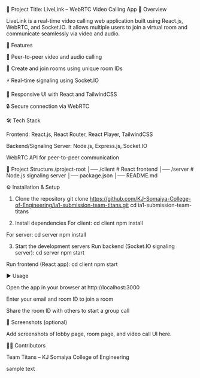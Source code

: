📌 Project Title: LiveLink – WebRTC Video Calling App
📖 Overview

LiveLink is a real-time video calling web application built using React.js, WebRTC, and Socket.IO.
It allows multiple users to join a virtual room and communicate seamlessly via video and audio.

🚀 Features

🎥 Peer-to-peer video and audio calling

👥 Create and join rooms using unique room IDs

⚡ Real-time signaling using Socket.IO

📱 Responsive UI with React and TailwindCSS

🔒 Secure connection via WebRTC

🛠️ Tech Stack

Frontend: React.js, React Router, React Player, TailwindCSS

Backend/Signaling Server: Node.js, Express.js, Socket.IO

WebRTC API for peer-to-peer communication

📂 Project Structure
/project-root
│── /client       # React frontend
│── /server       # Node.js signaling server
│── package.json
│── README.md

⚙️ Installation & Setup
1. Clone the repository
git clone https://github.com/KJ-Somaiya-College-of-Engineering/ia1-submission-team-titans.git
cd ia1-submission-team-titans

2. Install dependencies
For client:
cd client
npm install

For server:
cd server
npm install

3. Start the development servers
Run backend (Socket.IO signaling server):
cd server
npm start

Run frontend (React app):
cd client
npm start

▶️ Usage

Open the app in your browser at http://localhost:3000

Enter your email and room ID to join a room

Share the room ID with others to start a group call

📸 Screenshots (optional)

Add screenshots of lobby page, room page, and video call UI here.

👨‍💻 Contributors

Team Titans – KJ Somaiya College of Engineering

sample text